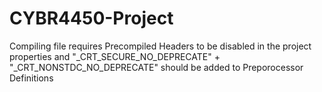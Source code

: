 # CYBR4450-Project
Compiling file requires Precompiled Headers to be disabled in the project properties and "_CRT_SECURE_NO_DEPRECATE" + "_CRT_NONSTDC_NO_DEPRECATE" should be added to Preporocessor Definitions
